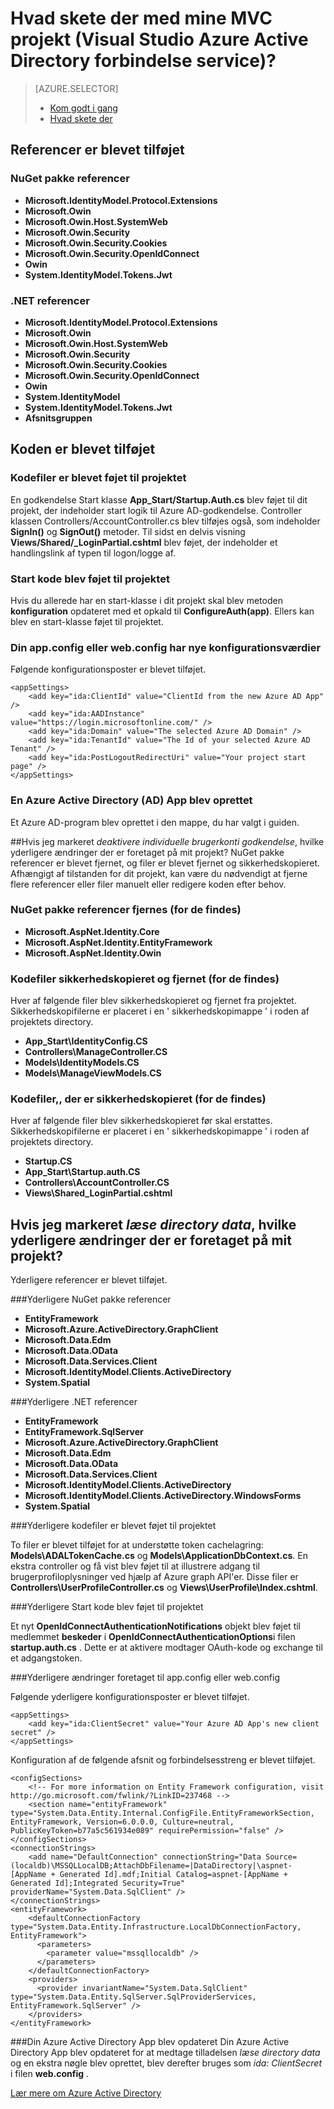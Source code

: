 <properties
    pageTitle="Hvad skete der med mine MVC projekt (Visual Studio Azure Active Directory forbindelse service) | Microsoft Azure "
    description="I denne artikel beskrives, hvad sker der med projektet MVC, når du opretter forbindelse til Azure AD ved hjælp af Visual Studio forbundne tjenester"
    services="active-directory"
    documentationCenter="na"
    authors="TomArcher"
    manager="douge"
    editor=""/>

<tags
    ms.service="active-directory"
    ms.workload="web"
    ms.tgt_pltfrm="vs-what-happened"
    ms.devlang="na"
    ms.topic="article"
    ms.date="08/15/2016"
    ms.author="tarcher"/>

# <a name="what-happened-to-my-mvc-project-visual-studio-azure-active-directory-connected-service"></a>Hvad skete der med mine MVC projekt (Visual Studio Azure Active Directory forbindelse service)?

> [AZURE.SELECTOR]
> - [Kom godt i gang](vs-active-directory-dotnet-getting-started.md)
> - [Hvad skete der](vs-active-directory-dotnet-what-happened.md)



## <a name="references-have-been-added"></a>Referencer er blevet tilføjet

### <a name="nuget-package-references"></a>NuGet pakke referencer

- **Microsoft.IdentityModel.Protocol.Extensions**
- **Microsoft.Owin**
- **Microsoft.Owin.Host.SystemWeb**
- **Microsoft.Owin.Security**
- **Microsoft.Owin.Security.Cookies**
- **Microsoft.Owin.Security.OpenIdConnect**
- **Owin**
- **System.IdentityModel.Tokens.Jwt**

### <a name="net-references"></a>.NET referencer

- **Microsoft.IdentityModel.Protocol.Extensions**
- **Microsoft.Owin**
- **Microsoft.Owin.Host.SystemWeb**
- **Microsoft.Owin.Security**
- **Microsoft.Owin.Security.Cookies**
- **Microsoft.Owin.Security.OpenIdConnect**
- **Owin**
- **System.IdentityModel**
- **System.IdentityModel.Tokens.Jwt**
- **Afsnitsgruppen**

## <a name="code-has-been-added"></a>Koden er blevet tilføjet

### <a name="code-files-were-added-to-your-project"></a>Kodefiler er blevet føjet til projektet

En godkendelse Start klasse **App_Start/Startup.Auth.cs** blev føjet til dit projekt, der indeholder start logik til Azure AD-godkendelse. Controller klassen Controllers/AccountController.cs blev tilføjes også, som indeholder **SignIn()** og **SignOut()** metoder. Til sidst en delvis visning **Views/Shared/_LoginPartial.cshtml** blev føjet, der indeholder et handlingslink af typen til logon/logge af.

### <a name="startup-code-was-added-to-your-project"></a>Start kode blev føjet til projektet

Hvis du allerede har en start-klasse i dit projekt skal blev metoden **konfiguration** opdateret med et opkald til **ConfigureAuth(app)**. Ellers kan blev en start-klasse føjet til projektet.

### <a name="your-appconfig-or-webconfig-has-new-configuration-values"></a>Din app.config eller web.config har nye konfigurationsværdier

Følgende konfigurationsposter er blevet tilføjet.


    <appSettings>
        <add key="ida:ClientId" value="ClientId from the new Azure AD App" />
        <add key="ida:AADInstance" value="https://login.microsoftonline.com/" />
        <add key="ida:Domain" value="The selected Azure AD Domain" />
        <add key="ida:TenantId" value="The Id of your selected Azure AD Tenant" />
        <add key="ida:PostLogoutRedirectUri" value="Your project start page" />
    </appSettings>

### <a name="an-azure-active-directory-ad-app-was-created"></a>En Azure Active Directory (AD) App blev oprettet
Et Azure AD-program blev oprettet i den mappe, du har valgt i guiden.

##<a name="if-i-checked-disable-individual-user-accounts-authentication-what-additional-changes-were-made-to-my-project"></a>Hvis jeg markeret *deaktivere individuelle brugerkonti godkendelse*, hvilke yderligere ændringer der er foretaget på mit projekt?
NuGet pakke referencer er blevet fjernet, og filer er blevet fjernet og sikkerhedskopieret. Afhængigt af tilstanden for dit projekt, kan være du nødvendigt at fjerne flere referencer eller filer manuelt eller redigere koden efter behov.

### <a name="nuget-package-references-removed-for-those-present"></a>NuGet pakke referencer fjernes (for de findes)

- **Microsoft.AspNet.Identity.Core**
- **Microsoft.AspNet.Identity.EntityFramework**
- **Microsoft.AspNet.Identity.Owin**

### <a name="code-files-backed-up-and-removed-for-those-present"></a>Kodefiler sikkerhedskopieret og fjernet (for de findes)

Hver af følgende filer blev sikkerhedskopieret og fjernet fra projektet. Sikkerhedskopifilerne er placeret i en ' sikkerhedskopimappe ' i roden af projektets directory.

- **App_Start\IdentityConfig.CS**
- **Controllers\ManageController.CS**
- **Models\IdentityModels.CS**
- **Models\ManageViewModels.CS**

### <a name="code-files-backed-up-for-those-present"></a>Kodefiler,, der er sikkerhedskopieret (for de findes)

Hver af følgende filer blev sikkerhedskopieret før skal erstattes. Sikkerhedskopifilerne er placeret i en ' sikkerhedskopimappe ' i roden af projektets directory.

- **Startup.CS**
- **App_Start\Startup.auth.CS**
- **Controllers\AccountController.CS**
- **Views\Shared\_LoginPartial.cshtml**

## <a name="if-i-checked-read-directory-data-what-additional-changes-were-made-to-my-project"></a>Hvis jeg markeret *læse directory data*, hvilke yderligere ændringer der er foretaget på mit projekt?

Yderligere referencer er blevet tilføjet.

###<a name="additional-nuget-package-references"></a>Yderligere NuGet pakke referencer

- **EntityFramework**
- **Microsoft.Azure.ActiveDirectory.GraphClient**
- **Microsoft.Data.Edm**
- **Microsoft.Data.OData**
- **Microsoft.Data.Services.Client**
- **Microsoft.IdentityModel.Clients.ActiveDirectory**
- **System.Spatial**

###<a name="additional-net-references"></a>Yderligere .NET referencer

- **EntityFramework**
- **EntityFramework.SqlServer**
- **Microsoft.Azure.ActiveDirectory.GraphClient**
- **Microsoft.Data.Edm**
- **Microsoft.Data.OData**
- **Microsoft.Data.Services.Client**
- **Microsoft.IdentityModel.Clients.ActiveDirectory**
- **Microsoft.IdentityModel.Clients.ActiveDirectory.WindowsForms**
- **System.Spatial**

###<a name="additional-code-files-were-added-to-your-project"></a>Yderligere kodefiler er blevet føjet til projektet

To filer er blevet tilføjet for at understøtte token cachelagring: **Models\ADALTokenCache.cs** og **Models\ApplicationDbContext.cs**.  En ekstra controller og få vist blev føjet til at illustrere adgang til brugerprofiloplysninger ved hjælp af Azure graph API'er.  Disse filer er **Controllers\UserProfileController.cs** og **Views\UserProfile\Index.cshtml**.

###<a name="additional-startup-code-was-added-to-your-project"></a>Yderligere Start kode blev føjet til projektet

Et nyt **OpenIdConnectAuthenticationNotifications** objekt blev føjet til medlemmet **beskeder** i **OpenIdConnectAuthenticationOptions**i filen **startup.auth.cs** .  Dette er at aktivere modtager OAuth-kode og exchange til et adgangstoken.

###<a name="additional-changes-were-made-to-your-appconfig-or-webconfig"></a>Yderligere ændringer foretaget til app.config eller web.config

Følgende yderligere konfigurationsposter er blevet tilføjet.

    <appSettings>
        <add key="ida:ClientSecret" value="Your Azure AD App's new client secret" />
    </appSettings>

Konfiguration af de følgende afsnit og forbindelsesstreng er blevet tilføjet.

    <configSections>
        <!-- For more information on Entity Framework configuration, visit http://go.microsoft.com/fwlink/?LinkID=237468 -->
        <section name="entityFramework" type="System.Data.Entity.Internal.ConfigFile.EntityFrameworkSection, EntityFramework, Version=6.0.0.0, Culture=neutral, PublicKeyToken=b77a5c561934e089" requirePermission="false" />
    </configSections>
    <connectionStrings>
        <add name="DefaultConnection" connectionString="Data Source=(localdb)\MSSQLLocalDB;AttachDbFilename=|DataDirectory|\aspnet-[AppName + Generated Id].mdf;Initial Catalog=aspnet-[AppName + Generated Id];Integrated Security=True" providerName="System.Data.SqlClient" />
    </connectionStrings>
    <entityFramework>
        <defaultConnectionFactory type="System.Data.Entity.Infrastructure.LocalDbConnectionFactory, EntityFramework">
          <parameters>
            <parameter value="mssqllocaldb" />
          </parameters>
        </defaultConnectionFactory>
        <providers>
          <provider invariantName="System.Data.SqlClient" type="System.Data.Entity.SqlServer.SqlProviderServices, EntityFramework.SqlServer" />
        </providers>
    </entityFramework>


###<a name="your-azure-active-directory-app-was-updated"></a>Din Azure Active Directory App blev opdateret
Din Azure Active Directory App blev opdateret for at medtage tilladelsen *læse directory data* og en ekstra nøgle blev oprettet, blev derefter bruges som *ida: ClientSecret* i filen **web.config** .

[Lær mere om Azure Active Directory](https://azure.microsoft.com/services/active-directory/)
